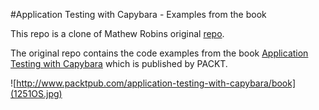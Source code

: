 #Application Testing with Capybara - Examples from the book

This repo is a clone of Mathew Robins original [repo](http://github.com/mcrmfc/application_testing_with_capybara). 

The original  repo
 contains the code examples from the book [Application Testing with Capybara](http://www.packtpub.com/application-testing-with-capybara/book) which is published by PACKT.

![http://www.packtpub.com/application-testing-with-capybara/book](1251OS.jpg)
